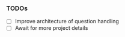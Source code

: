 ### TODOs

-   [ ] Improve architecture of question handling
-   [ ] Await for more project details
